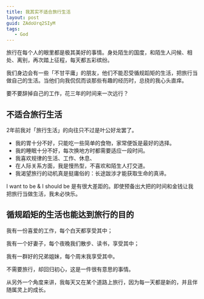 ```yaml
---
title: 我其实不适合旅行生活
layout: post
guid: ZAdoUrq2SIyM
tags:
   - God
---
```


旅行在每个人的眼里都是极其美好的事情。身处陌生的国度，和陌生人问候、相处、离别，再次踏上征程，每天都五彩缤纷。

我们身边会有一些「不甘平庸」的朋友，他们不能忍受循规蹈矩的生活，把旅行当做自己的生活。当他们向我侃侃而谈那些有趣的经历时，总挠的我心头直痒。

要不要辞掉自己的工作，花三年的时间来一次远行？

## 不适合旅行生活

2年前我对「旅行生活」的向往只不过是叶公好龙罢了。

* 我的胃十分不好，只能吃一些简单的食物，家常便饭是最好的选择。
* 我的睡眠十分不好，每次换地方时都需要适应一段时间。
* 我喜欢规律的生活、工作、休息、
* 在人际关系方面，我是慢热型，不喜欢和陌生人打交道。
* 我渴望旅行的动机真是挺庸俗的：长途跋涉才能获取生命的真谛。

I want to be & I should be 是有很大差距的。即使预备出大把的时间和金钱让我把旅行当做生活，我未必快乐。

## 循规蹈矩的生活也能达到旅行的目的

我有一份喜爱的工作，每个白天都享受其中；

我有一个好妻子，每个夜晚我们散步、读书，享受其中；

我有一群好的兄弟姐妹，每个周末我享受其中。

不需要旅行，却回归初心，这是一件很有意思的事情。

从另外一个角度来讲，我每天又在某个道路上旅行，因为每一天都是新的，并且伴随属灵上的成长。